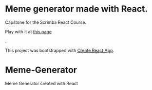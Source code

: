 <h1>Meme generator made with <strong>React</strong>.</h1>
<p>Capstone for the Scrimba React Course.</p>
<p>Play with it at <a href="https://stonino82.github.io/Meme-Generator/">this page</a></p>.

This project was bootstrapped with [Create React App](https://github.com/facebook/create-react-app).

# Meme-Generator
Meme Generator created with React